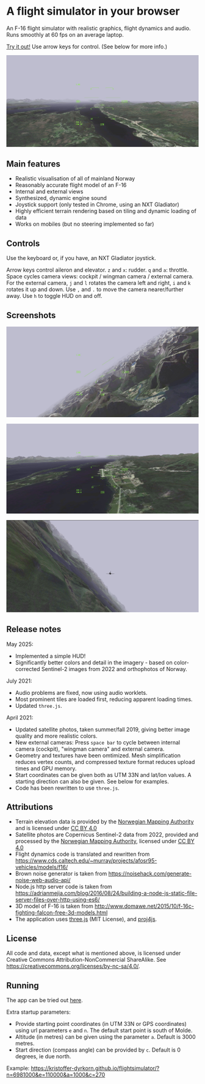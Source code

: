 # A flight simulator in your browser

An F-16 flight simulator with realistic graphics, flight dynamics and audio. Runs smoothly at 60 fps on an average laptop.

[Try it out!](https://kristoffer-dyrkorn.github.io/flightsimulator/) Use arrow keys for control. (See below for more info.)

![Screenshot](https://github.com/kristoffer-dyrkorn/flightsimulator/blob/master/screenshots/image1.jpeg)

## Main features

- Realistic visualisation of all of mainland Norway
- Reasonably accurate flight model of an F-16
- Internal and external views
- Synthesized, dynamic engine sound
- Joystick support (only tested in Chrome, using an NXT Gladiator)
- Highly efficient terrain rendering based on tiling and dynamic loading of data
- Works on mobiles (but no steering implemented so far)

## Controls

Use the keyboard or, if you have, an NXT Gladiator joystick.

Arrow keys control aileron and elevator. `z` and `x`: rudder. `q` and `a`: throttle. Space cycles camera views: cockpit / wingman camera / external camera. For the external camera, `j` and `l` rotates the camera left and right, `i` and `k` rotates it up and down. Use `,` and `.` to move the camera nearer/further away. Use `h` to toggle HUD on and off.

## Screenshots

![Åndalsnes](https://github.com/kristoffer-dyrkorn/flightsimulator/blob/master/screenshots/image2.jpeg)

![Wingman camera](https://github.com/kristoffer-dyrkorn/flightsimulator/blob/master/screenshots/image3.jpeg)

![Landing](https://github.com/kristoffer-dyrkorn/flightsimulator/blob/master/screenshots/image4.jpeg)

## Release notes

May 2025:

- Implemented a simple HUD!
- Significantly better colors and detail in the imagery - based on color-corrected Sentinel-2 images from 2022 and orthophotos of Norway.

July 2021:

- Audio problems are fixed, now using audio worklets.
- Most prominent tiles are loaded first, reducing apparent loading times.
- Updated `three.js`.

April 2021:

- Updated satellite photos, taken summer/fall 2019, giving better image quality and more realistic colors.
- New external cameras: Press `space bar` to cycle between internal camera (cockpit), "wingman camera" and external camera.
- Geometry and textures have been omtimized. Mesh simplification reduces vertex counts, and compressed texture format reduces upload times and GPU memory.
- Start coordinates can be given both as UTM 33N and lat/lon values. A starting direction can also be given. See below for examples.
- Code has been rewritten to use `three.js`.

## Attributions

- Terrain elevation data is provided by the [Norwegian Mapping Authority](https://www.kartverket.no) and is licensed under [CC BY 4.0](https://creativecommons.org/licenses/by/4.0/)
- Satellite photos are Copernicus Sentinel-2 data from 2022, provided and processed by the [Norwegian Mapping Authority](https://www.kartverket.no), licensed under [CC BY 4.0](https://creativecommons.org/licenses/by/4.0/)
- Flight dynamics code is translated and rewritten from https://www.cds.caltech.edu/~murray/projects/afosr95-vehicles/models/f16/
- Brown noise generator is taken from https://noisehack.com/generate-noise-web-audio-api/
- Node.js http server code is taken from https://adrianmejia.com/blog/2016/08/24/building-a-node-js-static-file-server-files-over-http-using-es6/
- 3D model of F-16 is taken from http://www.domawe.net/2015/10/f-16c-fighting-falcon-free-3d-models.html
- The application uses [three.js](https://threejs.org/) (MIT License), and [proj4js](https://github.com/proj4js/proj4js).

## License

All code and data, except what is mentioned above, is licensed under Creative Commons Attribution-NonCommercial ShareAlike. See https://creativecommons.org/licenses/by-nc-sa/4.0/.

## Running

The app can be tried out [here](https://kristoffer-dyrkorn.github.io/flightsimulator/).

Extra startup parameters:

- Provide starting point coordinates (in UTM 33N or GPS coordinates) using url parameters `e` and `n`. The default start point is south of Molde.
- Altitude (in metres) can be given using the parameter `a`. Default is 3000 metres.
- Start direction (compass angle) can be provided by `c`. Default is 0 degrees, ie due north.

Example: https://kristoffer-dyrkorn.github.io/flightsimulator/?n=6981000&e=110000&a=1000&c=270
